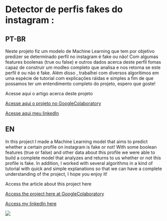 # Detector de perfis fakes do instagram <i class="fab fa-instagram"></i>:

## PT-BR
<p>
  Neste projeto fiz um modelo de Machine Learning que tem por objetivo predizer se determinado perfil no instagram é fake ou não! Com algumas features boolenas (true ou false) e outros dados acerca deste perfil fomas capaz de construir um modleo completo que analisa e nos retorna se este perfil é ou não é fake. Além disso , trabalhei com diversos algorítimos em uma espécie de tutorial com explicações ráidas e simples a fim de que possamos ter um entendimento completo do projeto, espero que goste! 
</p>

<p>Acesse aqui o artigo acerca deste projeto</p>
<p><a href="https://github.com/LuisMig-code/Detector-de-perfis-fakes-do-instagram/blob/main/Detector_de_perfis_fake_no_instagram_PTBR.ipynb">
  Acesse aqui o projeto no GoogleColaboratory </a></p>
<p><a href="www.linkedin.com/in/luis-miguel-code">Acesse aqui meu linkedIn</a></p>

## EN
<p>
  In this project I made a Machine Learning model that aims to predict whether a certain profile on instagram is fake or not! With some boolean features (true or false) and other data about this profile we were able to build a complete model that analyzes and returns to us whether or not this profile is fake. In addition, I worked with several algorithms in a kind of tutorial with quick and simple explanations so that we can have a complete understanding of the project, I hope you enjoy it!
</p>  
 
<p> Access the article about this project here </p>
<p><a href="https://github.com/LuisMig-code/Detector-de-perfis-fakes-do-instagram/blob/main/fake_profile_detector_on_instagram.ipynb"> Access the project here at GoogleColaboratory</a> </p>
<p><a href="www.linkedin.com/in/luis-miguel-code">Access my linkedIn here</a></p>
 
 
<img src="https://images.pexels.com/photos/163184/instagram-cell-phone-tablet-device-163184.jpeg?cs=srgb&dl=pexels-pixabay-163184.jpg&fm=jpg"> 
